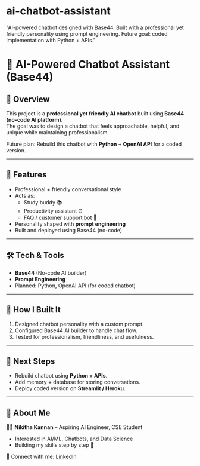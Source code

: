 # ai-chatbot-assistant
“AI-powered chatbot designed with Base44. Built with a professional yet friendly personality using prompt engineering. Future goal: coded implementation with Python + APIs.”
# 🤖 AI-Powered Chatbot Assistant (Base44)

## 📌 Overview
This project is a **professional yet friendly AI chatbot** built using **Base44 (no-code AI platform)**.  
The goal was to design a chatbot that feels approachable, helpful, and unique while maintaining professionalism.

Future plan: Rebuild this chatbot with **Python + OpenAI API** for a coded version.

---

## 🎯 Features
- Professional + friendly conversational style
- Acts as:
  - Study buddy 📚
  - Productivity assistant ⏰
  - FAQ / customer support bot 💬
- Personality shaped with **prompt engineering**
- Built and deployed using Base44 (no-code)

---

## 🛠️ Tech & Tools
- **Base44** (No-code AI builder)
- **Prompt Engineering**
- Planned: Python, OpenAI API (for coded chatbot)

---

## 🚀 How I Built It
1. Designed chatbot personality with a custom prompt.  
2. Configured Base44 AI builder to handle chat flow.  
3. Tested for professionalism, friendliness, and usefulness.  

---

## 🔮 Next Steps
- Rebuild chatbot using **Python + APIs**.  
- Add memory + database for storing conversations.  
- Deploy coded version on **Streamlit / Heroku**.  

---

## 🌟 About Me
👩‍💻 **Nikitha Kannan** – Aspiring AI Engineer, CSE Student  
- Interested in AI/ML, Chatbots, and Data Science  
- Building my skills step by step 🚀  

📌 Connect with me: [LinkedIn](www.linkedin.com/in/nikitha-kannan-16314332a)  
